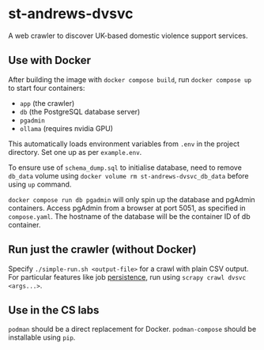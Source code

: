 # st-andrews-dvsvc

A web crawler to discover UK-based domestic violence support services.

## Use with Docker

After building the image with `docker compose build`, run `docker compose up` to start four containers:

* `app` (the crawler)
* `db` (the PostgreSQL database server)
* `pgadmin`
* `ollama` (requires nvidia GPU)

This automatically loads environment variables from `.env` in the project directory. Set one up as per `example.env`.

To ensure use of `schema_dump.sql` to initialise database, need to remove `db_data` volume using `docker volume rm st-andrews-dvsvc_db_data` before using `up` command.

`docker compose run db pgadmin` will only spin up the database and pgAdmin containers. Access pgAdmin from a browser at port 5051, as specified in `compose.yaml`. The hostname of the database will be the container ID of db container.

## Run just the crawler (without Docker)

Specify `./simple-run.sh <output-file>` for a crawl with plain CSV output. For particular features like job [persistence](https://docs.scrapy.org/en/latest/topics/jobs.html), run using `scrapy crawl dvsvc <args...>`.

## Use in the CS labs

`podman` should be a direct replacement for Docker. `podman-compose` should be installable using `pip`.
